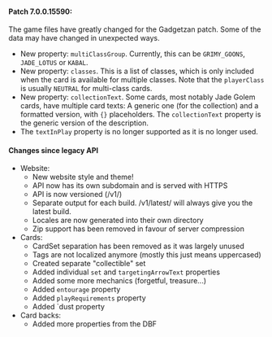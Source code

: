 #### Patch 7.0.0.15590:

The game files have greatly changed for the Gadgetzan patch.
Some of the data may have changed in unexpected ways.

- New property: `multiClassGroup`. Currently, this can be `GRIMY_GOONS`,
  `JADE_LOTUS` or `KABAL`.
- New property: `classes`. This is a list of classes, which is only included
  when the card is available for multiple classes. Note that the `playerClass`
  is usually `NEUTRAL` for multi-class cards.
- New property: `collectionText`. Some cards, most notably Jade Golem cards,
  have multiple card texts: A generic one (for the collection) and a formatted
  version, with `{}` placeholders. The `collectionText` property is the generic
  version of the description.
- The `textInPlay` property is no longer supported as it is no longer used.


#### Changes since legacy API

- Website:
  - New website style and theme!
  - API now has its own subdomain and is served with HTTPS
  - API is now versioned (/v1/)
  - Separate output for each build. /v1/latest/ will always give you the latest build.
  - Locales are now generated into their own directory
  - Zip support has been removed in favour of server compression
- Cards:
  - CardSet separation has been removed as it was largely unused
  - Tags are not localized anymore (mostly this just means uppercased)
  - Created separate "collectible" set
  - Added individual `set` and `targetingArrowText` properties
  - Added some more mechanics (forgetful, treasure...)
  - Added `entourage` property
  - Added `playRequirements` property
  - Added `dust property
- Card backs:
  - Added more properties from the DBF
